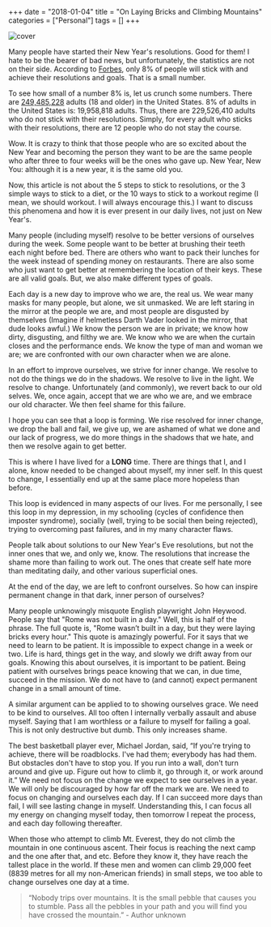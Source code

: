 +++
date = "2018-01-04"
title = "On Laying Bricks and Climbing Mountains"
categories = ["Personal"]
tags = []
+++

![cover](/images/image-2018-01-04.webp "image")

Many people have started their New Year's resolutions. Good for them! I hate to be the bearer of bad news, but unfortunately, the statistics are not on their side. According to <a href="https://www.forbes.com/sites/dandiamond/2013/01/01/just-8-of-people-achieve-their-new-years-resolutions-heres-how-they-did-it/#3d4355d9596b">Forbes</a>, only 8% of people will stick with and achieve their resolutions and goals. That is a small number.

To see how small of a number 8% is, let us crunch some numbers. There are <a href="http://datacenter.kidscount.org/data/tables/99-total-population-by-child-and-adult">249,485,228</a> adults (18 and older) in the United States. 8% of adults in the United States is: 19,958,818 adults. Thus, there are 229,526,410 adults who do not stick with their resolutions. Simply, for every adult who sticks with their resolutions, there are 12 people who do not stay the course.

Wow. It is crazy to think that those people who are so excited about the New Year and becoming the person they want to be are the same people who after three to four weeks will be the ones who gave up. New Year, New You: although it is a new year, it is the same old you.

Now, this article is not about the 5 steps to stick to resolutions, or the 3 simple ways to stick to a diet, or the 10 ways to stick to a workout regime (I mean, we should workout. I will always encourage this.) I want to discuss this phenomena and how it is ever present in our daily lives, not just on New Year's.

Many people (including myself) resolve to be better versions of ourselves during the week. Some people want to be better at brushing their teeth each night before bed. There are others who want to pack their lunches for the week instead of spending money on restaurants. There are also some who just want to get better at remembering the location of their keys. These are all valid goals. But, we also make different types of goals.

Each day is a new day to improve who we are, the real us. We wear many masks for many people, but alone, we sit unmasked. We are left staring in the mirror at the people we are, and most people are disgusted by themselves (Imagine if helmetless Darth Vader looked in the mirror, that dude looks awful.) We know the person we are in private; we know how dirty, disgusting, and filthy we are. We know who we are when the curtain closes and the performance ends. We know the type of man and woman we are; we are confronted with our own character when we are alone.

In an effort to improve ourselves, we strive for inner change. We resolve to not do the things we do in the shadows. We resolve to live in the light. We resolve to change. Unfortunately (and commonly), we revert back to our old selves. We, once again, accept that we are who we are, and we embrace our old character. We then feel shame for this failure.

I hope you can see that a loop is forming. We rise resolved for inner change, we drop the ball and fail, we give up, we are ashamed of what we done and our lack of progress, we do more things in the shadows that we hate, and then we resolve again to get better.

This is where I have lived for a <strong>LONG</strong> time. There are things that I, and I alone, know needed to be changed about myself, my inner self. In this quest to change, I essentially end up at the same place more hopeless than before.

This loop is evidenced in many aspects of our lives. For me personally, I see this loop in my depression, in my schooling (cycles of confidence then imposter syndrome), socially (well, trying to be social then being rejected), trying to overcoming past failures, and in my many character flaws.

People talk about solutions to our New Year's Eve resolutions, but not the inner ones that we, and only we, know. The resolutions that increase the shame more than failing to work out. The ones that create self hate more than meditating daily, and other various superficial ones.

At the end of the day, we are left to confront ourselves. So how can inspire permanent change in that dark, inner person of ourselves?

Many people unknowingly misquote English playwright John Heywood. People say that "Rome was not built in a day." Well, this is half of the phrase. The full quote is, "Rome wasn’t built in a day, but they were laying bricks every hour." This quote is amazingly powerful. For it says that we need to learn to be patient. It is impossible to expect change in a week or two. Life is hard, things get in the way, and slowly we drift away from our goals. Knowing this about ourselves, it is important to be patient. Being patient with ourselves brings peace knowing that we can, in due time, succeed in the mission. We do not have to (and cannot) expect permanent change in a small amount of time.

A similar argument can be applied to to showing ourselves grace. We need to be kind to ourselves. All too often I internally verbally assault and abuse myself. Saying that I am worthless or a failure to myself for failing a goal. This  is not only destructive but dumb. This only increases shame.

The best basketball player ever, Michael Jordan, said, “If you're trying to achieve, there will be roadblocks. I've had them; everybody has had them. But obstacles don't have to stop you. If you run into a wall, don't turn around and give up. Figure out how to climb it, go through it, or work around it.” We need not focus on the change we expect to see ourselves in a year. We will only be discouraged by how far off the mark we are. We need to focus on changing and ourselves each day. If I can succeed more days than fail, I will see lasting change in myself. Understanding this, I can focus all my energy on changing myself today, then tomorrow I repeat the process, and each day following thereafter.

When those who attempt to climb Mt. Everest, they do not climb the mountain in one continuous ascent. Their focus is reaching the next camp and the one after that, and etc. Before they know it, they have reach the tallest place in the world. If these men and women can climb 29,000 feet (8839 metres for all my non-American friends) in small steps, we too able to change ourselves one day at a time.

<blockquote>
  “Nobody trips over mountains. It is the small pebble that causes you to stumble. Pass all the pebbles in your path and you will find you have crossed the mountain.” - Author unknown
</blockquote>
